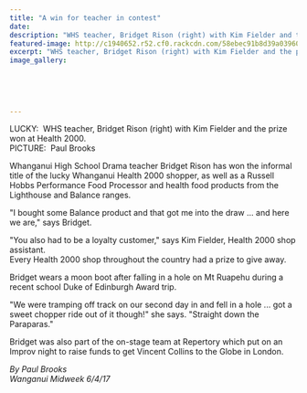```yaml
---
title: "A win for teacher in contest"
date: 
description: "WHS teacher, Bridget Rison (right) with Kim Fielder and the prize won at Health 2000..."
featured-image: http://c1940652.r52.cf0.rackcdn.com/58ebec91b8d39a03960001e2/Bridget-Rison-WHS-teacher-wins-competition-midweek-6-April-2017.jpg
excerpt: "WHS teacher, Bridget Rison (right) with Kim Fielder and the prize won at Health 2000."
image_gallery:
    
    
    
    
    
---
```


<p><span>LUCKY: &nbsp;WHS teacher, Bridget Rison (right) with Kim Fielder and the prize won at Health 2000. <br />PICTURE: &nbsp;Paul Brooks</span></p>
<p>Whanganui High School Drama teacher Bridget Rison has won the informal title of the lucky Whanganui Health 2000 shopper, as well as a Russell Hobbs Performance Food Processor and health food products from the Lighthouse and Balance ranges.</p>
<p>"I bought some Balance product and that got me into the draw ... and here we are," says Bridget.</p>
<p>"You also had to be a loyalty customer," says Kim Fielder, Health 2000 shop assistant.<br />Every Health 2000 shop throughout the country had a prize to give away.</p>
<p>Bridget wears a moon boot after falling in a hole on Mt Ruapehu during a recent school Duke of Edinburgh Award trip.</p>
<p>"We were tramping off track on our second day in and fell in a hole ... got a sweet chopper ride out of it though!" she says. "Straight down the Paraparas."</p>
<p>Bridget was also part of the on-stage team at Repertory which put on an Improv night to raise funds to get Vincent Collins to the Globe in London.</p>
<p class="clear syndicator"><em>By Paul Brooks</em><br /><em>Wanganui Midweek 6/4/17&nbsp;</em></p>

